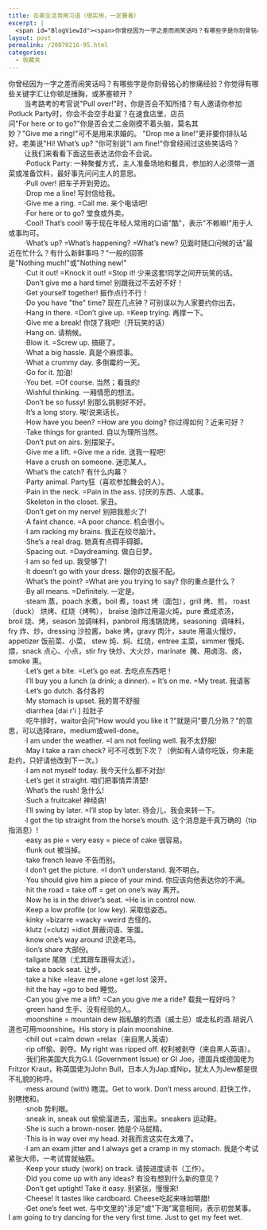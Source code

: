 ```yaml
---
title: 在美生活常用习语（很实用，一定要看）
excerpt: |
  <span id="BlogViewId"><span>你曾经因为一字之差而闹笑话吗？有哪些字是你刻骨铭心的惨痛经验？你觉得有哪些关键字汇让你顿足捶胸，或茅塞顿开？&nbsp;<br />　　&nbsp;当考路考的考官说&quot;Pull&nbsp;over!&quot;时，你是否会不知所措？有人邀请你参加Potluck&nbsp;Party时，你会不会空手赴宴？在速食店里，店员问&quot;For&nbsp;here&nbsp;or&nbsp;to&nbsp;go?&quot;你是否会丈二金刚摸不着头脑，莫名其妙？&quot;Give&nbsp;me&nbsp;a&nbsp;ring!&quot;可不是用来求婚的。 &quot;Drop&nbsp;me&nbsp;a&nbsp;line!&quot;更非要你排队站好。老美说&quot;Hi!&nbsp;What's&nbsp;up?&nbsp;&quot;你可别说&quot;I&nbsp;am&nbsp;fine!&quot;你曾经闹过这些笑话吗？&nbsp;<br />　　&nbsp;让我们来看看下面这些表达法你会不会说。&nbsp;</span></span>
layout: post
permalink: /20070216-95.html
categories:
  - 收藏夹
---
```

<span id="BlogViewId"><span>你曾经因为一字之差而闹笑话吗？有哪些字是你刻骨铭心的惨痛经验？你觉得有哪些关键字汇让你顿足捶胸，或茅塞顿开？&nbsp;<br />　　&nbsp;当考路考的考官说"Pull&nbsp;over!"时，你是否会不知所措？有人邀请你参加Potluck&nbsp;Party时，你会不会空手赴宴？在速食店里，店员问"For&nbsp;here&nbsp;or&nbsp;to&nbsp;go?"你是否会丈二金刚摸不着头脑，莫名其妙？"Give&nbsp;me&nbsp;a&nbsp;ring!"可不是用来求婚的。 "Drop&nbsp;me&nbsp;a&nbsp;line!"更非要你排队站好。老美说"Hi!&nbsp;What&#8217;s&nbsp;up?&nbsp;"你可别说"I&nbsp;am&nbsp;fine!"你曾经闹过这些笑话吗？&nbsp;<br />　　&nbsp;让我们来看看下面这些表达法你会不会说。&nbsp;<br />　　&nbsp;&middot;Potluck&nbsp;Party:&nbsp;一种聚餐方式，主人准备场地和餐具，参加的人必须带一道菜或准备饮料，最好事先问问主人的意思。&nbsp;<br />　　&nbsp;&middot;Pull&nbsp;over!&nbsp;把车子开到旁边。&nbsp;<br />　　&nbsp;&middot;Drop&nbsp;me&nbsp;a&nbsp;line!&nbsp;写封信给我。&nbsp;<br />　　&nbsp;&middot;Give&nbsp;me&nbsp;a&nbsp;ring.&nbsp;=Call&nbsp;me.&nbsp;来个电话吧!&nbsp;<br />　　&nbsp;&middot;For&nbsp;here&nbsp;or&nbsp;to&nbsp;go?&nbsp;堂食或外卖。&nbsp;<br />　　&nbsp;&middot;Cool!&nbsp;That&#8217;s&nbsp;cool!&nbsp;等于现在年轻人常用的口语"酷"，表示"不赖嘛!"用于人或事均可。&nbsp;<br />　　&nbsp;&middot;What&#8217;s&nbsp;up?&nbsp;=What&#8217;s&nbsp;happening?&nbsp;=What&#8217;s&nbsp;new?&nbsp;见面时随口问候的话"最近在忙什么？有什么新鲜事吗？"一般的回答是"Nothing&nbsp;much!"或"Nothing&nbsp;new!"&nbsp;<br />　　&nbsp;&middot;Cut&nbsp;it&nbsp;out!&nbsp;=Knock&nbsp;it&nbsp;out!&nbsp;=Stop&nbsp;it!&nbsp;少来这套!同学之间开玩笑的话。&nbsp;<br />　　&nbsp;&middot;Don&#8217;t&nbsp;give&nbsp;me&nbsp;a&nbsp;hard&nbsp;time!&nbsp;别跟我过不去好不好！&nbsp;<br />　　&nbsp;&middot;Get&nbsp;yourself&nbsp;together!&nbsp;振作点行不行！&nbsp;<br />　　&nbsp;&middot;Do&nbsp;you&nbsp;have&nbsp;"the"&nbsp;time?&nbsp;现在几点钟？可别误以为人家要约你出去。&nbsp;<br />　　&nbsp;&middot;Hang&nbsp;in&nbsp;there.&nbsp;=Don&#8217;t&nbsp;give&nbsp;up.&nbsp;=Keep&nbsp;trying.&nbsp;再撑一下。&nbsp;<br />　　&nbsp;&middot;Give&nbsp;me&nbsp;a&nbsp;break!&nbsp;你饶了我吧!（开玩笑的话）&nbsp;<br />　　&nbsp;&middot;Hang&nbsp;on.&nbsp;请稍候。&nbsp;<br />　　&nbsp;&middot;Blow&nbsp;it.&nbsp;=Screw&nbsp;up.&nbsp;搞砸了。&nbsp;<br />　　&nbsp;&middot;What&nbsp;a&nbsp;big&nbsp;hassle.&nbsp;真是个麻烦事。&nbsp;<br />　　&nbsp;&middot;What&nbsp;a&nbsp;crummy&nbsp;day.&nbsp;多倒霉的一天。&nbsp;<br />　　&nbsp;&middot;Go&nbsp;for&nbsp;it.&nbsp;加油!&nbsp;<br />　　&nbsp;&middot;You&nbsp;bet.&nbsp;=Of&nbsp;course.&nbsp;当然；看我的!&nbsp;<br />　　&nbsp;&middot;Wishful&nbsp;thinking.&nbsp;一厢情愿的想法。&nbsp;<br />　　&nbsp;&middot;Don&#8217;t&nbsp;be&nbsp;so&nbsp;fussy!&nbsp;别那么挑剔好不好。&nbsp;<br />　　&nbsp;&middot;It&#8217;s&nbsp;a&nbsp;long&nbsp;story.&nbsp;唉!说来话长。&nbsp;<br />　　&nbsp;&middot;How&nbsp;have&nbsp;you&nbsp;been?&nbsp;=How&nbsp;are&nbsp;you&nbsp;doing?&nbsp;你过得如何？近来可好？&nbsp;<br />　　&nbsp;&middot;Take&nbsp;things&nbsp;for&nbsp;granted.&nbsp;自以为理所当然。&nbsp;<br />　　&nbsp;&middot;Don&#8217;t&nbsp;put&nbsp;on&nbsp;airs.&nbsp;别摆架子。&nbsp;<br />　　&nbsp;&middot;Give&nbsp;me&nbsp;a&nbsp;lift.&nbsp;=Give&nbsp;me&nbsp;a&nbsp;ride.&nbsp;送我一程吧!&nbsp;<br />　　&nbsp;&middot;Have&nbsp;a&nbsp;crush&nbsp;on&nbsp;someone.&nbsp;迷恋某人。&nbsp;<br />　　&nbsp;&middot;What&#8217;s&nbsp;the&nbsp;catch?&nbsp;有什么内幕？&nbsp;<br />　　&nbsp;&middot;Party&nbsp;animal.&nbsp;Party狂（喜欢参加舞会的人）。&nbsp;<br />　　&nbsp;&middot;Pain&nbsp;in&nbsp;the&nbsp;neck.&nbsp;=Pain&nbsp;in&nbsp;the&nbsp;ass.&nbsp;讨厌的东西、人或事。&nbsp;<br />　　&nbsp;&middot;Skeleton&nbsp;in&nbsp;the&nbsp;closet.&nbsp;家丑。&nbsp;<br />　　&nbsp;&middot;Don&#8217;t&nbsp;get&nbsp;on&nbsp;my&nbsp;nerve!&nbsp;别把我惹火了!&nbsp;<br />　　&nbsp;&middot;A&nbsp;faint&nbsp;chance.&nbsp;=A&nbsp;poor&nbsp;chance.&nbsp;机会很小。&nbsp;<br />　　&nbsp;&middot;I&nbsp;am&nbsp;racking&nbsp;my&nbsp;brains.&nbsp;我正在绞尽脑汁。&nbsp;<br />　　&nbsp;&middot;She&#8217;s&nbsp;a&nbsp;real&nbsp;drag.&nbsp;她真有点碍手碍脚。&nbsp;<br />　　&nbsp;&middot;Spacing&nbsp;out.&nbsp;=Daydreaming.&nbsp;做白日梦。&nbsp;<br />　　&nbsp;&middot;I&nbsp;am&nbsp;so&nbsp;fed&nbsp;up.&nbsp;我受够了!&nbsp;<br />　　&nbsp;&middot;It&nbsp;doesn&#8217;t&nbsp;go&nbsp;with&nbsp;your&nbsp;dress.&nbsp;跟你的衣服不配。&nbsp;<br />　　&nbsp;&middot;What&#8217;s&nbsp;the&nbsp;point?&nbsp;=What&nbsp;are&nbsp;you&nbsp;trying&nbsp;to&nbsp;say?&nbsp;你的重点是什么？&nbsp;<br />　　&nbsp;&middot;By&nbsp;all&nbsp;means.&nbsp;=Definitely.&nbsp;一定是。&nbsp;<br />　　&nbsp;&middot;steam&nbsp;蒸，poach&nbsp;水煮，boil&nbsp;煮，toast&nbsp;烤（面包），grill&nbsp;烤、煎，&nbsp;roast（duck）&nbsp;烘烤、红烧（烤鸭）， braise&nbsp;油炸过用温火炖，pure&nbsp;煮成浓汤，broil&nbsp;烧、烤，season&nbsp;加调味料，panbroil&nbsp;用浅锅烧烤，seasoning&nbsp; 调味料，fry&nbsp;炸、炒，dressing&nbsp;沙拉酱，bake&nbsp;烤，gravy&nbsp;肉汁，saute&nbsp;用温火慢炒，appetizer&nbsp;饭前菜、小菜， stew&nbsp;炖、焖、红烧，entree&nbsp;主菜，simmer&nbsp;慢炖、煨，snack&nbsp;点心、小点，stir&nbsp;fry&nbsp;快炒、大火炒，marinate&nbsp; 腌、用卤泡、卤，smoke&nbsp;熏。&nbsp;<br />　　&nbsp;&middot;Let&#8217;s&nbsp;get&nbsp;a&nbsp;bite.&nbsp;=Let&#8217;s&nbsp;go&nbsp;eat.&nbsp;去吃点东西吧！&nbsp;<br />　　&nbsp;&middot;I&#8217;ll&nbsp;buy&nbsp;you&nbsp;a&nbsp;lunch&nbsp;(a&nbsp;drink;&nbsp;a&nbsp;dinner).&nbsp;=&nbsp;It&#8217;s&nbsp;on&nbsp;me.&nbsp;=My&nbsp;treat.&nbsp;我请客&nbsp;<br />　　&nbsp;&middot;Let&#8217;s&nbsp;go&nbsp;dutch.&nbsp;各付各的&nbsp;<br />　　&nbsp;&middot;My&nbsp;stomach&nbsp;is&nbsp;upset.&nbsp;我的胃不舒服&nbsp;<br />　　&nbsp;&middot;diarrhea&nbsp;[dai&nbsp;r'i&nbsp;]&nbsp;拉肚子&nbsp;<br />　　&nbsp;&middot;吃牛排时，waitor会问"How&nbsp;would&nbsp;you&nbsp;like&nbsp;it&nbsp;?"就是问"要几分熟？"的意思，可以选择rare，medium或well-done。&nbsp;<br />　　&nbsp;&middot;I&nbsp;am&nbsp;under&nbsp;the&nbsp;weather.&nbsp;=I&nbsp;am&nbsp;not&nbsp;feeling&nbsp;well.&nbsp;我不太舒服!&nbsp;<br />　　&nbsp;&middot;May&nbsp;I&nbsp;take&nbsp;a&nbsp;rain&nbsp;check?&nbsp;可不可改到下次？（例如有人请你吃饭，你未能赴约，只好请他改到下一次。）&nbsp;<br />　　&nbsp;&middot;I&nbsp;am&nbsp;not&nbsp;myself&nbsp;today.&nbsp;我今天什么都不对劲!&nbsp;<br />　　&nbsp;&middot;Let&#8217;s&nbsp;get&nbsp;it&nbsp;straight.&nbsp;咱们把事情弄清楚!&nbsp;<br />　　&nbsp;&middot;What&#8217;s&nbsp;the&nbsp;rush!&nbsp;急什么!&nbsp;<br />　　&nbsp;&middot;Such&nbsp;a&nbsp;fruitcake!&nbsp;神经病!&nbsp;<br />　　&nbsp;&middot;I&#8217;ll&nbsp;swing&nbsp;by&nbsp;later.&nbsp;=I&#8217;ll&nbsp;stop&nbsp;by&nbsp;later.&nbsp;待会儿，我会来转一下。&nbsp;<br />　　&nbsp;&middot;I&nbsp;got&nbsp;the&nbsp;tip&nbsp;straight&nbsp;from&nbsp;the&nbsp;horse&#8217;s&nbsp;mouth.&nbsp;这个消息是千真万确的（tip指消息）!&nbsp;<br />　　&nbsp;&middot;easy&nbsp;as&nbsp;pie&nbsp;=&nbsp;very&nbsp;easy&nbsp;=&nbsp;piece&nbsp;of&nbsp;cake&nbsp;很容易。&nbsp;<br />　　&nbsp;&middot;flunk&nbsp;out&nbsp;被当掉。&nbsp;<br />　　&nbsp;&middot;take&nbsp;french&nbsp;leave&nbsp;不告而别。&nbsp;<br />　　&nbsp;&middot;I&nbsp;don&#8217;t&nbsp;get&nbsp;the&nbsp;picture.&nbsp;=I&nbsp;don&#8217;t&nbsp;understand.&nbsp;我不明白。&nbsp;<br />　　&nbsp;&middot;You&nbsp;should&nbsp;give&nbsp;him&nbsp;a&nbsp;piece&nbsp;of&nbsp;your&nbsp;mind.&nbsp;你应该向他表达你的不满。&nbsp;<br />　　&nbsp;&middot;hit&nbsp;the&nbsp;road&nbsp;=&nbsp;take&nbsp;off&nbsp;=&nbsp;get&nbsp;on&nbsp;one&#8217;s&nbsp;way&nbsp;离开。&nbsp;<br />　　&nbsp;&middot;Now&nbsp;he&nbsp;is&nbsp;in&nbsp;the&nbsp;driver&#8217;s&nbsp;seat.&nbsp;=He&nbsp;is&nbsp;in&nbsp;control&nbsp;now.&nbsp;<br />　　&nbsp;&middot;Keep&nbsp;a&nbsp;low&nbsp;profile&nbsp;(or&nbsp;low&nbsp;key).&nbsp;采取低姿态。&nbsp;<br />　　&nbsp;&middot;kinky&nbsp;=bizarre&nbsp;=wacky&nbsp;=weird&nbsp;古怪的。&nbsp;<br />　　&nbsp;&middot;klutz&nbsp;(=clutz)&nbsp;=idiot&nbsp;屏蔽词语、笨蛋。&nbsp;<br />　　&nbsp;&middot;know&nbsp;one&#8217;s&nbsp;way&nbsp;around&nbsp;识途老马。&nbsp;<br />　　&nbsp;&middot;lion&#8217;s&nbsp;share&nbsp;大部份。&nbsp;<br />　　&nbsp;&middot;tailgate&nbsp;尾随（尤其跟车跟得太近）。&nbsp;<br />　　&nbsp;&middot;take&nbsp;a&nbsp;back&nbsp;seat.&nbsp;让步。&nbsp;<br />　　&nbsp;&middot;take&nbsp;a&nbsp;hike&nbsp;=leave&nbsp;me&nbsp;alone&nbsp;=get&nbsp;lost&nbsp;滚开。&nbsp;<br />　　&nbsp;&middot;hit&nbsp;the&nbsp;hay&nbsp;=go&nbsp;to&nbsp;bed&nbsp;睡觉。&nbsp;<br />　　&nbsp;&middot;Can&nbsp;you&nbsp;give&nbsp;me&nbsp;a&nbsp;lift?&nbsp;=Can&nbsp;you&nbsp;give&nbsp;me&nbsp;a&nbsp;ride?&nbsp;载我一程好吗？&nbsp;<br />　　&nbsp;&middot;green&nbsp;hand&nbsp;生手、没有经验的人。&nbsp;<br />　　&nbsp;&middot;moonshine&nbsp;=&nbsp;mountain&nbsp;dew&nbsp;指私酿的烈酒（威士忌）或走私的酒.胡说八道也可用moonshine。His&nbsp;story&nbsp;is&nbsp;plain&nbsp;moonshine.&nbsp;<br />　　&nbsp;&middot;chill&nbsp;out&nbsp;=calm&nbsp;down&nbsp;=relax（来自黑人英语）&nbsp;<br />　　&nbsp;&middot;rip&nbsp;off偷、剥夺。My&nbsp;right&nbsp;was&nbsp;ripped&nbsp;off.&nbsp;权利被剥夺（来自黑人英语）。&nbsp;<br />　　&nbsp;&middot;我们称美国大兵为G.I.&nbsp;(Government&nbsp;Issue)&nbsp;or&nbsp;GI&nbsp;Joe，德国兵或德国佬为Fritzor&nbsp;Kraut，称英国佬为John&nbsp;Bull，日本人为Jap.或Nip，犹太人为Jew都是很不礼貌的称呼。&nbsp;<br />　　&nbsp;&middot;mess&nbsp;around&nbsp;(with)&nbsp;瞎混。Get&nbsp;to&nbsp;work.&nbsp;Don&#8217;t&nbsp;mess&nbsp;around.&nbsp;赶快工作，别瞎搅和。&nbsp;<br />　　&nbsp;&middot;snob&nbsp;势利眼。&nbsp;<br />　　&nbsp;&middot;sneak&nbsp;in,&nbsp;sneak&nbsp;out&nbsp;偷偷溜进去，溜出来。sneakers&nbsp;运动鞋。&nbsp;<br />　　&nbsp;&middot;She&nbsp;is&nbsp;such&nbsp;a&nbsp;brown-noser.&nbsp;她是个马屁精。&nbsp;<br />　　&nbsp;&middot;This&nbsp;is&nbsp;in&nbsp;way&nbsp;over&nbsp;my&nbsp;head.&nbsp;对我而言这实在太难了。&nbsp;<br />　　&nbsp;&middot;I&nbsp;am&nbsp;an&nbsp;exam&nbsp;jitter&nbsp;and&nbsp;I&nbsp;always&nbsp;get&nbsp;a&nbsp;cramp&nbsp;in&nbsp;my&nbsp;stomach.&nbsp;我是个考试紧张大师，一考试胃就抽筋。&nbsp;<br />　　&nbsp;&middot;Keep&nbsp;your&nbsp;study&nbsp;(work)&nbsp;on&nbsp;track.&nbsp;请按进度读书（工作）。&nbsp;<br />　　&nbsp;&middot;Did&nbsp;you&nbsp;come&nbsp;up&nbsp;with&nbsp;any&nbsp;ideas?&nbsp;有没有想到什么新的意见？&nbsp;<br />　　&nbsp;&middot;Don&#8217;t&nbsp;get&nbsp;uptight!&nbsp;Take&nbsp;it&nbsp;easy.&nbsp;别紧张，慢慢来!&nbsp;<br />　　&nbsp;&middot;Cheese!&nbsp;It&nbsp;tastes&nbsp;like&nbsp;cardboard.&nbsp;Cheese吃起来味如嚼腊!&nbsp;<br />　　&nbsp;&middot;Get&nbsp;one&#8217;s&nbsp;feet&nbsp;wet.&nbsp;与中文里的"涉足"或"下海"寓意相同，表示初尝某事。I&nbsp;am&nbsp;going&nbsp;to&nbsp;try&nbsp;dancing&nbsp;for&nbsp;the&nbsp;very&nbsp;first&nbsp;time.&nbsp;Just&nbsp;to&nbsp;get&nbsp;my&nbsp;feet&nbsp;wet.</span></span>